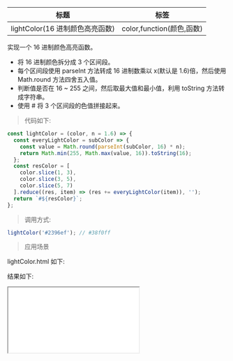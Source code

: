 | 标题                            | 标签                      |
| ------------------------------- | ------------------------- |
| lightColor(16 进制颜色高亮函数) | color,function(颜色,函数) |

实现一个 16 进制颜色高亮函数。

- 将 16 进制颜色拆分成 3 个区间段。
- 每个区间段使用 parseInt 方法转成 16 进制数乘以 x(默认是 1.6)倍，然后使用 Math.round 方法四舍五入值。
- 判断值是否在 16 ~ 255 之间，然后取最大值和最小值，利用 toString 方法转成字符串。
- 使用 # 将 3 个区间段的色值拼接起来。

> 代码如下:

```js
const lightColor = (color, n = 1.6) => {
  const everyLightColor = subColor => {
    const value = Math.round(parseInt(subColor, 16) * n);
    return Math.min(255, Math.max(value, 16)).toString(16);
  };
  const resColor = [
    color.slice(1, 3),
    color.slice(3, 5),
    color.slice(5, 7)
  ].reduce((res, item) => (res += everyLightColor(item)), '');
  return `#${resColor}`;
};
```

> 调用方式:

```js
lightColor('#2396ef'); // #38f0ff
```

> 应用场景

lightColor.html 如下:

<div class="code-editor" data-url="codes/javascript/html/lightColor.html" data-language="html"></div>

结果如下:

<iframe src="codes/javascript/html/lightColor.html"></iframe>

